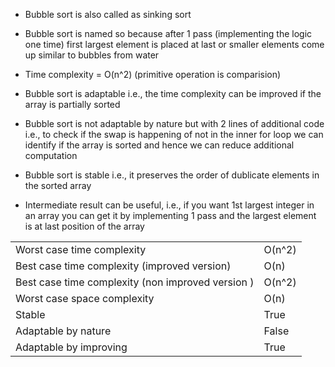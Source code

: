 - Bubble sort is also called as sinking sort

- Bubble sort is named so because after 1 pass (implementing the logic one time) first largest element is placed at last or smaller elements come up similar to bubbles from water

- Time complexity = O(n^2) (primitive operation is comparision)

- Bubble sort is adaptable i.e., the time complexity can be improved if the array is partially sorted

- Bubble sort is not adaptable by nature but with 2 lines of additional code i.e., to check if the swap is happening of not in the inner for loop we can identify if the array is sorted and hence we can reduce additional computation

- Bubble sort is stable i.e., it preserves the order of dublicate elements in the sorted array

- Intermediate result can be useful, i.e., if you want 1st largest integer in an array you can get it by implementing 1 pass and the largest element is at last position of the array

|                                                   |        |
| ------------------------------------------------- | ------ |
| Worst case time complexity                        | O(n^2) |
| Best case time complexity (improved version)      | O(n)   |
| Best case time complexity (non improved version ) | O(n^2) |
| Worst case space complexity                       | O(n)   |
| Stable                                            | True   |
| Adaptable by nature                               | False  |
| Adaptable by improving                            | True   |
